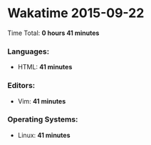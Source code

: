 # Wakatime 2015-09-22

Time Total: **0 hours 41 minutes**

### Languages:
- HTML: **41 minutes** 

### Editors:
- Vim: **41 minutes** 

### Operating Systems:
- Linux: **41 minutes** 

